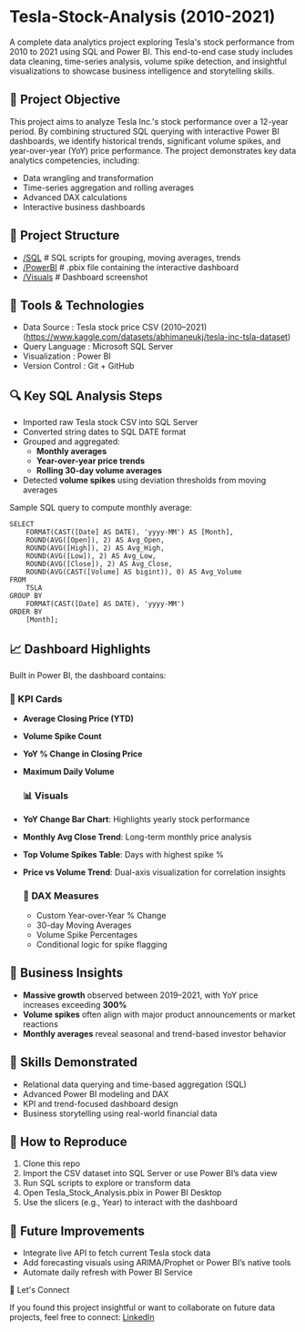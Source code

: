 # Tesla-Stock-Analysis (2010-2021)

A complete data analytics project exploring Tesla's stock performance from 2010 to 2021 using SQL and Power BI. This end-to-end case study includes data cleaning, time-series analysis, volume spike detection, and insightful visualizations to showcase business intelligence and storytelling skills.
 
 ## 🧠 Project Objective

This project aims to analyze Tesla Inc.'s stock performance over a 12-year period. By combining structured SQL querying with interactive Power BI dashboards, we identify historical trends, significant volume spikes, and year-over-year (YoY) price performance. The project demonstrates key data analytics competencies, including:
* Data wrangling and transformation
* Time-series aggregation and rolling averages
* Advanced DAX calculations
* Interactive business dashboards

## 📁 Project Structure
- [/SQL](SQL) # SQL scripts for grouping, moving averages, trends
- [/PowerBI](POWERBI) # .pbix file containing the interactive dashboard
- [/Visuals](Visuals) # Dashboard screenshot


## 📌 Tools & Technologies

* Data Source : Tesla stock price CSV (2010–2021) (https://www.kaggle.com/datasets/abhimaneukj/tesla-inc-tsla-dataset)
* Query Language : Microsoft SQL Server
* Visualization : Power BI
* Version Control : Git + GitHub

## 🔍 Key SQL Analysis Steps

* Imported raw Tesla stock CSV into SQL Server
* Converted string dates to SQL DATE format
* Grouped and aggregated:
	- **Monthly averages**
	- **Year-over-year price trends**
	- **Rolling 30-day volume averages**
* Detected **volume spikes** using deviation thresholds from moving averages

Sample SQL query to compute monthly average:
```
SELECT 
    FORMAT(CAST([Date] AS DATE), 'yyyy-MM') AS [Month],
    ROUND(AVG([Open]), 2) AS Avg_Open,
    ROUND(AVG([High]), 2) AS Avg_High,
    ROUND(AVG([Low]), 2) AS Avg_Low,
    ROUND(AVG([Close]), 2) AS Avg_Close,
    ROUND(AVG(CAST([Volume] AS bigint)), 0) AS Avg_Volume
FROM 
    TSLA
GROUP BY 
    FORMAT(CAST([Date] AS DATE), 'yyyy-MM')
ORDER BY 
    [Month];
```

 ## 📈 Dashboard Highlights

 Built in Power BI, the dashboard contains:

 ### 📌 KPI Cards
 * **Average Closing Price (YTD)**
 * **Volume Spike Count**
 * **YoY % Change in Closing Price**
 * **Maximum Daily Volume**

 	### 📊 Visuals
* **YoY Change Bar Chart**: Highlights yearly stock performance
* **Monthly Avg Close Trend**: Long-term monthly price analysis
* **Top Volume Spikes Table**: Days with highest spike %
* **Price vs Volume Trend**: Dual-axis visualization for correlation insights

 	### 🧠 DAX Measures
  * Custom Year-over-Year % Change
  * 30-day Moving Averages
  * Volume Spike Percentages
  * Conditional logic for spike flagging

 ## 📌 Business Insights
 
 * **Massive growth** observed between 2019–2021, with YoY price increases exceeding **300%**
 * **Volume spikes** often align with major product announcements or market reactions
 * **Monthly averages** reveal seasonal and trend-based investor behavior

 ## 🧳 Skills Demonstrated

 * Relational data querying and time-based aggregation (SQL)
 * Advanced Power BI modeling and DAX
 * KPI and trend-focused dashboard design
 * Business storytelling using real-world financial data

 ## 🧱 How to Reproduce

1. Clone this repo
2. Import the CSV dataset into SQL Server or use Power BI’s data view
3. Run SQL scripts to explore or transform data
4. Open Tesla_Stock_Analysis.pbix in Power BI Desktop
5. Use the slicers (e.g., Year) to interact with the dashboard

 ## 📌 Future Improvements

 * Integrate live API to fetch current Tesla stock data
 * Add forecasting visuals using ARIMA/Prophet or Power BI’s native tools
 * Automate daily refresh with Power BI Service

 🤝 Let's Connect
 
 If you found this project insightful or want to collaborate on future data projects, feel free to connect:
	 	[LinkedIn](https://www.linkedin.com/in/daniel-ogunleye-704019213/)
